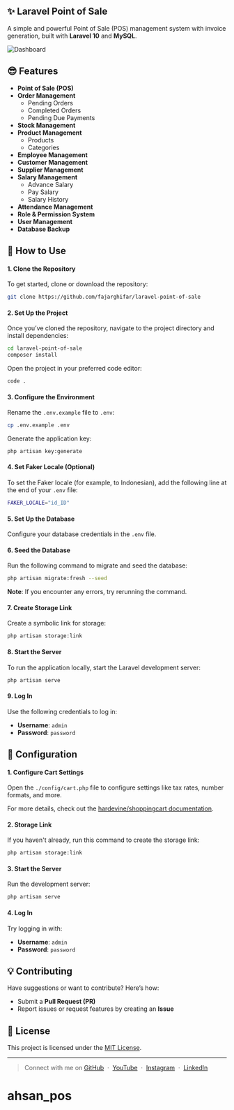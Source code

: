 ## ✨ Laravel Point of Sale

A simple and powerful Point of Sale (POS) management system with invoice generation, built with **Laravel 10** and **MySQL**.

![Dashboard](https://user-images.githubusercontent.com/71541409/234483153-38816efd-c261-4585-bb93-28639508f5e3.jpg)

## 😎 Features

- **Point of Sale (POS)**
- **Order Management**
  - Pending Orders
  - Completed Orders
  - Pending Due Payments
- **Stock Management**
- **Product Management**
  - Products
  - Categories
- **Employee Management**
- **Customer Management**
- **Supplier Management**
- **Salary Management**
  - Advance Salary
  - Pay Salary
  - Salary History
- **Attendance Management**
- **Role & Permission System**
- **User Management**
- **Database Backup**

## 🚀 How to Use

#### 1. Clone the Repository
To get started, clone or download the repository:

```bash
git clone https://github.com/fajarghifar/laravel-point-of-sale
```

#### 2. Set Up the Project

Once you’ve cloned the repository, navigate to the project directory and install dependencies:

```bash
cd laravel-point-of-sale
composer install
```

Open the project in your preferred code editor:

```bash
code .
```

#### 3. Configure the Environment

Rename the `.env.example` file to `.env`:

```bash
cp .env.example .env
```

Generate the application key:

```bash
php artisan key:generate
```

#### 4. Set Faker Locale (Optional)

To set the Faker locale (for example, to Indonesian), add the following line at the end of your `.env` file:

```bash
FAKER_LOCALE="id_ID"
```

#### 5. Set Up the Database

Configure your database credentials in the `.env` file.

#### 6. Seed the Database

Run the following command to migrate and seed the database:

```bash
php artisan migrate:fresh --seed
```

**Note**: If you encounter any errors, try rerunning the command.

#### 7. Create Storage Link

Create a symbolic link for storage:

```bash
php artisan storage:link
```

#### 8. Start the Server

To run the application locally, start the Laravel development server:

```bash
php artisan serve
```

#### 9. Log In

Use the following credentials to log in:

- **Username**: `admin`
- **Password**: `password`

## 🚀 Configuration

#### 1. Configure Cart Settings

Open the `./config/cart.php` file to configure settings like tax rates, number formats, and more.

For more details, check out the [hardevine/shoppingcart documentation](https://packagist.org/packages/hardevine/shoppingcart).

#### 2. Storage Link

If you haven't already, run this command to create the storage link:

```bash
php artisan storage:link
```

#### 3. Start the Server

Run the development server:

```bash
php artisan serve
```

#### 4. Log In

Try logging in with:

- **Username**: `admin`
- **Password**: `password`

## 💡 Contributing

Have suggestions or want to contribute? Here’s how:

- Submit a **Pull Request (PR)**
- Report issues or request features by creating an **Issue**

## 📄 License

This project is licensed under the [MIT License](LICENSE).

---

> Connect with me on [GitHub](https://github.com/fajarghifar) &nbsp;&middot;&nbsp; [YouTube](https://www.youtube.com/@fajarghifar) &nbsp;&middot;&nbsp; [Instagram](https://instagram.com/fajarghifar) &nbsp;&middot;&nbsp; [LinkedIn](https://www.linkedin.com/in/fajarghifar/)
# ahsan_pos
